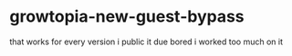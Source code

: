# growtopia-new-guest-bypass
that works for every version i public it due bored i worked too much on it
